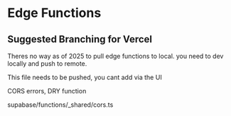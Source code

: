 
# Edge Functions 

## Suggested Branching for Vercel

Theres no way as of 2025 to pull edge functions to local. you need to dev locally and push to remote.

This file needs to be pushed, you cant add via the UI

CORS errors, DRY function

supabase/functions/_shared/cors.ts 
